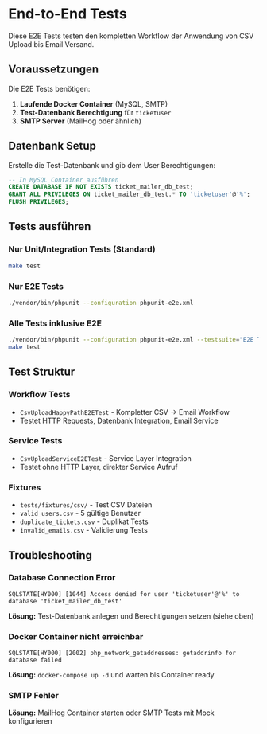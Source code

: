 # End-to-End Tests

Diese E2E Tests testen den kompletten Workflow der Anwendung von CSV Upload bis Email Versand.

## Voraussetzungen

Die E2E Tests benötigen:
1. **Laufende Docker Container** (MySQL, SMTP)
2. **Test-Datenbank Berechtigung** für `ticketuser`
3. **SMTP Server** (MailHog oder ähnlich)

## Datenbank Setup

Erstelle die Test-Datenbank und gib dem User Berechtigungen:

```sql
-- In MySQL Container ausführen
CREATE DATABASE IF NOT EXISTS ticket_mailer_db_test;
GRANT ALL PRIVILEGES ON ticket_mailer_db_test.* TO 'ticketuser'@'%';
FLUSH PRIVILEGES;
```

## Tests ausführen

### Nur Unit/Integration Tests (Standard)
```bash
make test
```

### Nur E2E Tests
```bash
./vendor/bin/phpunit --configuration phpunit-e2e.xml
```

### Alle Tests inklusive E2E
```bash
./vendor/bin/phpunit --configuration phpunit-e2e.xml --testsuite="E2E Tests"
make test
```

## Test Struktur

### Workflow Tests
- `CsvUploadHappyPathE2ETest` - Kompletter CSV → Email Workflow
- Testet HTTP Requests, Datenbank Integration, Email Service

### Service Tests  
- `CsvUploadServiceE2ETest` - Service Layer Integration
- Testet ohne HTTP Layer, direkter Service Aufruf

### Fixtures
- `tests/fixtures/csv/` - Test CSV Dateien
- `valid_users.csv` - 5 gültige Benutzer
- `duplicate_tickets.csv` - Duplikat Tests
- `invalid_emails.csv` - Validierung Tests

## Troubleshooting

### Database Connection Error
```
SQLSTATE[HY000] [1044] Access denied for user 'ticketuser'@'%' to database 'ticket_mailer_db_test'
```
**Lösung:** Test-Datenbank anlegen und Berechtigungen setzen (siehe oben)

### Docker Container nicht erreichbar  
```
SQLSTATE[HY000] [2002] php_network_getaddresses: getaddrinfo for database failed
```
**Lösung:** `docker-compose up -d` und warten bis Container ready

### SMTP Fehler
**Lösung:** MailHog Container starten oder SMTP Tests mit Mock konfigurieren